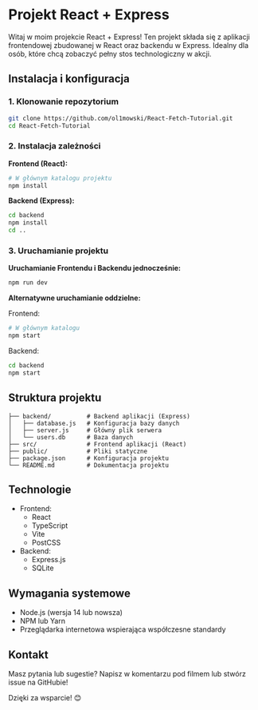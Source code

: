 # Projekt React + Express

Witaj w moim projekcie React + Express! Ten projekt składa się z aplikacji frontendowej zbudowanej w React oraz backendu w Express. Idealny dla osób, które chcą zobaczyć pełny stos technologiczny w akcji.

## Instalacja i konfiguracja

### 1. Klonowanie repozytorium

```bash
git clone https://github.com/ol1mowski/React-Fetch-Tutorial.git
cd React-Fetch-Tutorial
```

### 2. Instalacja zależności

**Frontend (React):**
```bash
# W głównym katalogu projektu
npm install
```

**Backend (Express):**
```bash
cd backend
npm install
cd ..
```

### 3. Uruchamianie projektu

**Uruchamianie Frontendu i Backendu jednocześnie:**
```bash
npm run dev
```

**Alternatywne uruchamianie oddzielne:**

Frontend:
```bash
# W głównym katalogu
npm start
```

Backend:
```bash
cd backend
npm start
```

## Struktura projektu

```
├── backend/          # Backend aplikacji (Express)
│   ├── database.js   # Konfiguracja bazy danych
│   ├── server.js     # Główny plik serwera
│   └── users.db      # Baza danych
├── src/              # Frontend aplikacji (React)
├── public/           # Pliki statyczne
├── package.json      # Konfiguracja projektu
└── README.md         # Dokumentacja projektu
```

## Technologie

- Frontend:
  - React
  - TypeScript
  - Vite
  - PostCSS
- Backend:
  - Express.js
  - SQLite

## Wymagania systemowe

- Node.js (wersja 14 lub nowsza)
- NPM lub Yarn
- Przeglądarka internetowa wspierająca współczesne standardy

## Kontakt

Masz pytania lub sugestie? Napisz w komentarzu pod filmem lub stwórz issue na GitHubie!

Dzięki za wsparcie! 😊

